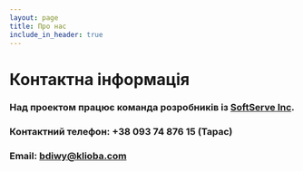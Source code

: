 ```yaml
---
layout: page
title: Про нас
include_in_header: true
---
```


# Контактна інформація

### Над проектом працює команда розробників із [SoftServe Inc](https://softserveinc.com).
### Контактний телефон: +38 093 74 876 15 (Тарас)
### Email: [bdiwy@klioba.com](mailto:bdiwy@klioba.com)
